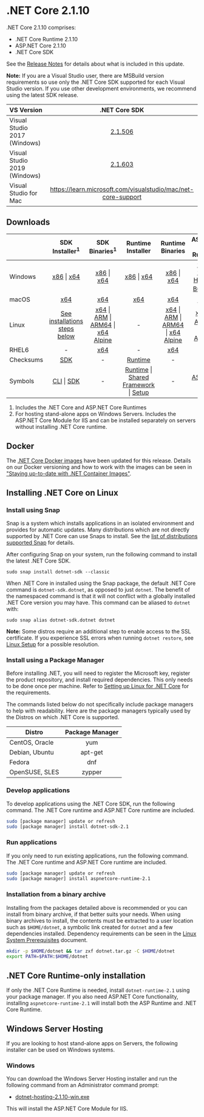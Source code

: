 # .NET Core 2.1.10

.NET Core 2.1.10 comprises:

* .NET Core Runtime 2.1.10
* ASP.NET Core 2.1.10
* .NET Core SDK

See the [Release Notes](https://github.com/dotnet/core/blob/main/release-notes/2.1/2.1.10/2.1.10.md) for details about what is included in this update.

**Note:** If you are a Visual Studio user, there are MSBuild version requirements so use only the .NET Core SDK supported for each Visual Studio version. If you use other development environments, we recommend using the latest SDK release.

| VS Version | .NET Core SDK |
| :-- | :--: |
| Visual Studio 2017 (Windows) | [2.1.506](#downloads) |
| Visual Studio 2019 (Windows) | [2.1.603](../2.1.603-SDK/2.1.603-SDK-download.md) |
| Visual Studio for Mac | https://learn.microsoft.com/visualstudio/mac/net-core-support |

## Downloads

|           | SDK Installer<sup>1</sup>                        | SDK Binaries<sup>1</sup>                 | Runtime Installer                                        | Runtime Binaries                                 | ASP.NET Core Runtime           |
| --------- | :------------------------------------------:     | :----------------------:                 | :---------------------------:                            | :-------------------------:                      | :-----------------:            |
| Windows   | [x86][dotnet-sdk-win-x86.exe] \| [x64][dotnet-sdk-win-x64.exe] | [x86][dotnet-sdk-win-x86.zip] \| [x64][dotnet-sdk-win-x64.zip] | [x86][dotnet-runtime-win-x86.exe] \| [x64][dotnet-runtime-win-x64.exe] | [x86][dotnet-runtime-win-x86.zip] \| [x64][dotnet-runtime-win-x64.zip] | [x86][aspnetcore-runtime-win-x86.exe] \| [x64][aspnetcore-runtime-win-x64.exe] \| <br/> [Hosting Bundle][dotnet-hosting-win.exe]<sup>2</sup> |
| macOS     | [x64][dotnet-sdk-osx-x64.pkg]  | [x64][dotnet-sdk-osx-x64.tar.gz]     | [x64][dotnet-runtime-osx-x64.pkg] | [x64][dotnet-runtime-osx-x64.tar.gz] | [x64][aspnetcore-runtime-osx-x64.tar.gz]<sup>1</sup>
| Linux     | [See installations steps below][linux-install]   | [x64][dotnet-sdk-linux-x64.tar.gz] \| [ARM][dotnet-sdk-linux-arm.tar.gz] \| [ARM64][dotnet-sdk-linux-arm64.tar.gz] \| [x64 Alpine][dotnet-sdk-linux-musl-x64.tar.gz] | - | [x64][dotnet-runtime-linux-x64.tar.gz] \| [ARM][dotnet-runtime-linux-arm.tar.gz] \| [ARM64][dotnet-runtime-linux-arm64.tar.gz] \| [x64 Alpine][dotnet-runtime-linux-musl-x64.tar.gz] | [x64][aspnetcore-runtime-linux-x64.tar.gz]<sup>1</sup>  \| [ARM][aspnetcore-runtime-linux-arm.tar.gz]<sup>1</sup> \| [x64 Alpine][aspnetcore-runtime-linux-musl-x64.tar.gz]<sup>1</sup> |
| RHEL6     | -                                                | [x64][dotnet-sdk-rhel.6-x64.tar.gz]                    | -                                                        | [x64][dotnet-runtime-rhel.6-x64.tar.gz] | - |
| Checksums | [SDK][checksums-sdk]                             | -                                        | [Runtime][checksums-runtime]                             | - | - |
| Symbols   | [CLI][cli-symbols.zip] \| [SDK][dotnet-sdk-symbols.zip]  | -                                        | [Runtime][coreclr-symbols.zip] \| [Shared Framework][corefx-symbols.zip] \| [Setup][core-setup-symbols.zip] | - | [ASP.NET Core][aspnet-symbols.zip] |

1. Includes the .NET Core and ASP.NET Core Runtimes
2. For hosting stand-alone apps on Windows Servers. Includes the ASP.NET Core Module for IIS and can be installed separately on servers without installing .NET Core runtime.


## Docker

The [.NET Core Docker images](https://hub.docker.com/r/microsoft/dotnet/) have been updated for this release. Details on our Docker versioning and how to work with the images can be seen in ["Staying up-to-date with .NET Container Images"](https://devblogs.microsoft.com/dotnet/staying-up-to-date-with-net-container-images/).

## Installing .NET Core on Linux

### Install using Snap

Snap is a system which installs applications in an isolated environment and provides for automatic updates. Many distributions which are not directly supported by .NET Core can use Snaps to install. See the [list of distributions supported Snap](https://docs.snapcraft.io/installing-snapd/6735) for details.

After configuring Snap on your system, run the following command to install the latest .NET Core SDK.

`sudo snap install dotnet-sdk --classic`

When .NET Core in installed using the Snap package, the default .NET Core command is `dotnet-sdk.dotnet`, as opposed to just `dotnet`. The benefit of the namespaced command is that it will not conflict with a globally installed .NET Core version you may have. This command can be aliased to `dotnet` with:

`sudo snap alias dotnet-sdk.dotnet dotnet`

**Note:** Some distros require an additional step to enable access to the SSL certificate. If you experience SSL errors when running `dotnet restore`, see [Linux Setup](https://github.com/dotnet/core/blob/main/Documentation/linux-setup.md) for a possible resolution.

### Install using a Package Manager

Before installing .NET, you will need to register the Microsoft key, register the product repository, and install required dependencies. This only needs to be done once per machine. Refer to [Setting up Linux for .NET Core][linux-setup] for the requirements.

The commands listed below do not specifically include package managers to help with readability. Here are the package managers typically used by the Distros on which .NET Core is supported.

| Distro | Package Manager  |
| ---             | :----:  |
| CentOS, Oracle  | yum     |
| Debian, Ubuntu  | apt-get |
| Fedora          | dnf     |
| OpenSUSE, SLES  | zypper  |

### Develop applications
To develop applications using the .NET Core SDK, run the following command. The .NET Core runtime and ASP.NET Core runtime are included.

```bash
sudo [package manager] update or refresh
sudo [package manager] install dotnet-sdk-2.1
```

### Run applications
If you only need to run existing applications, run the following command. The .NET Core runtime and ASP.NET Core runtime are included.

```bash
sudo [package manager] update or refresh
sudo [package manager] install aspnetcore-runtime-2.1
```

### Installation from a binary archive

Installing from the packages detailed above is recommended or you can install from binary archive, if that better suits your needs. When using binary archives to install, the contents must be extracted to a user location such as `$HOME/dotnet`, a symbolic link created for `dotnet` and a few dependencies installed. Dependency requirements can be seen in the [Linux System Prerequisites](https://github.com/dotnet/core/blob/main/Documentation/linux-prereqs.md) document.

```bash
mkdir -p $HOME/dotnet && tar zxf dotnet.tar.gz -C $HOME/dotnet
export PATH=$PATH:$HOME/dotnet
```

## .NET Core Runtime-only installation

If only the .NET Core Runtime is needed, install `dotnet-runtime-2.1` using your package manager. If you also need ASP.NET Core functionality, installing `aspnetcore-runtime-2.1` will install both the ASP Runtime and .NET Core Runtime.

## Windows Server Hosting

If you are looking to host stand-alone apps on Servers, the following installer can be used on Windows systems.

### Windows

You can download the Windows Server Hosting installer and run the following command from an Administrator command prompt:

* [dotnet-hosting-2.1.10-win.exe][dotnet-hosting-win.exe]

This will install the ASP.NET Core Module for IIS.

[blob-runtime]: https://dotnetcli.blob.core.windows.net/dotnet/Runtime/
[blob-sdk]: https://dotnetcli.blob.core.windows.net/dotnet/Sdk/
[release-notes]: https://github.com/dotnet/core/blob/main/release-notes/2.1/2.1.10/2.1.10.md

[dotnet-runtime-linux-arm.tar.gz]: https://download.visualstudio.microsoft.com/download/pr/b3a0363f-4ea6-43c1-b5bf-f15e1b88b428/eda34aff06bd3bfd53cf156427ccd3a3/dotnet-runtime-2.1.10-linux-arm.tar.gz
[dotnet-runtime-linux-arm64.tar.gz]: https://download.visualstudio.microsoft.com/download/pr/23bde323-de7b-4176-b120-6b5d242b49dd/a7a88339ce8c9708b7654f373f484910/dotnet-runtime-2.1.10-linux-arm64.tar.gz
[dotnet-runtime-linux-musl-x64.tar.gz]: https://download.visualstudio.microsoft.com/download/pr/bab3baa2-18fb-435d-b3bb-40a79972b76b/21ac0c23db93d574645415cd800c2027/dotnet-runtime-2.1.10-linux-musl-x64.tar.gz
[dotnet-runtime-linux-x64.tar.gz]: https://download.visualstudio.microsoft.com/download/pr/16289d7b-669d-451f-972a-46cba94e1cb8/c649d18001435d1f47825df4c040724e/dotnet-runtime-2.1.10-linux-x64.tar.gz
[dotnet-runtime-osx-x64.pkg]: https://download.visualstudio.microsoft.com/download/pr/f6383eb6-ecdb-44aa-8541-429f78b21a8d/3f9d1f07ea241f61bedb60c60af7152e/dotnet-runtime-2.1.10-osx-x64.pkg
[dotnet-runtime-osx-x64.tar.gz]: https://download.visualstudio.microsoft.com/download/pr/6324e69e-c2c7-4e5c-beaa-9452b0a4d123/28b21b4c329033aad66b314864f50d7b/dotnet-runtime-2.1.10-osx-x64.tar.gz
[dotnet-runtime-rhel.6-x64.tar.gz]: https://download.visualstudio.microsoft.com/download/pr/70eb7301-7077-4851-939b-38aba0634b5f/14da19cba597573eca809857dac80989/dotnet-runtime-2.1.10-rhel.6-x64.tar.gz
[dotnet-runtime-win-arm.zip]: https://download.visualstudio.microsoft.com/download/pr/fa9caec1-196a-438b-9bd3-fd2cb416a2b1/a6b576fd333b938c62ec4bf6b37040d1/dotnet-runtime-2.1.10-win-arm.zip
[dotnet-runtime-win-x64.exe]: https://download.visualstudio.microsoft.com/download/pr/caaf63d6-4929-4094-a9d4-38d8bd566cb3/12bbfd1272b0f935c3742e8c97257a82/dotnet-runtime-2.1.10-win-x64.exe
[dotnet-runtime-win-x64.zip]: https://download.visualstudio.microsoft.com/download/pr/abe669cc-b824-41d4-89c0-3c27d4511800/765d9236495bb6a2196389ec8221c4f8/dotnet-runtime-2.1.10-win-x64.zip
[dotnet-runtime-win-x86.exe]: https://download.visualstudio.microsoft.com/download/pr/a1ffeacd-05ad-4160-9b73-4a977a7ac281/564b6b8c718dba050578ab528f214cec/dotnet-runtime-2.1.10-win-x86.exe
[dotnet-runtime-win-x86.zip]: https://download.visualstudio.microsoft.com/download/pr/e9454a64-bb31-493a-af84-df61be9b4309/da99a3ba615bfd65a92d258a1132acaf/dotnet-runtime-2.1.10-win-x86.zip

[aspnetcore-runtime-linux-arm.tar.gz]: https://download.visualstudio.microsoft.com/download/pr/b17fd8f4-589a-46cf-bd8a-cc16f8621712/a643c1adb6f62b3943d0c486e1124238/aspnetcore-runtime-2.1.10-linux-arm.tar.gz
[aspnetcore-runtime-linux-musl-x64.tar.gz]: https://download.visualstudio.microsoft.com/download/pr/329e1249-d55a-458a-ae3e-fbd8d5e5c403/a2d9860c68c9f0e681b85b1acd16d20b/aspnetcore-runtime-2.1.10-linux-musl-x64.tar.gz
[aspnetcore-runtime-linux-x64.tar.gz]: https://download.visualstudio.microsoft.com/download/pr/5967af9f-21d4-4b2f-a166-52af457d02aa/713e9a0f3753cf79171594bbdb92ad89/aspnetcore-runtime-2.1.10-linux-x64.tar.gz
[aspnetcore-runtime-osx-x64.tar.gz]: https://download.visualstudio.microsoft.com/download/pr/e0bc7d09-e1f4-4d2f-a6e9-c49ec2b803b8/c169d13b0be8f2eb7fd4cf90f7080b8d/aspnetcore-runtime-2.1.10-osx-x64.tar.gz
[aspnetcore-runtime-win-x64.exe]: https://download.visualstudio.microsoft.com/download/pr/f67fda48-1e9a-4cfb-9c63-435273064b4b/1b980428cbc2c0abc4c4a3907bd16ac3/aspnetcore-runtime-2.1.10-win-x64.exe
[aspnetcore-runtime-win-x64.zip]: https://download.visualstudio.microsoft.com/download/pr/ecb1e954-94a2-401b-9162-06314d84e369/768d0460a1fd21a326f4ce4017c4a9df/aspnetcore-runtime-2.1.10-win-x64.zip
[aspnetcore-runtime-win-x86.exe]: https://download.visualstudio.microsoft.com/download/pr/a0d98a3a-4a80-4619-801e-83c7d13892a6/5c5339e223780ddbe0a08a467c653ca6/aspnetcore-runtime-2.1.10-win-x86.exe
[aspnetcore-runtime-win-x86.zip]: https://download.visualstudio.microsoft.com/download/pr/af0cf37a-4199-4c60-bc6c-336f81461e58/c20dd8d99727e9818156bea0af9be8fe/aspnetcore-runtime-2.1.10-win-x86.zip
[dotnet-hosting-win.exe]: https://download.visualstudio.microsoft.com/download/pr/34ad5a08-c67b-4c6f-a65f-47cb5a83747a/02d897904bd52e8681412e353660ac66/dotnet-hosting-2.1.10-win.exe

[dotnet-sdk-linux-arm.tar.gz]: https://download.visualstudio.microsoft.com/download/pr/1634db77-54c5-41c0-ab6d-e1d5cf117d8d/5d7c32161328438ecd782adb65ef03fc/dotnet-sdk-2.1.506-linux-arm.tar.gz
[dotnet-sdk-linux-arm64.tar.gz]: https://download.visualstudio.microsoft.com/download/pr/9e837d1e-9e1a-4ab2-97d1-261fa45cc29a/7bf4e69e8a6be642410dc249e5bebad7/dotnet-sdk-2.1.506-linux-arm64.tar.gz
[dotnet-sdk-linux-musl-x64.tar.gz]: https://download.visualstudio.microsoft.com/download/pr/16ff849d-77ce-4caa-a3a5-faea8a5c8734/15671043dc1beaa9faa7ade2e7cace03/dotnet-sdk-2.1.506-linux-musl-x64.tar.gz
[dotnet-sdk-linux-x64.tar.gz]: https://download.visualstudio.microsoft.com/download/pr/aa1aac0d-8357-4d91-9ee8-fb89372f42a8/b8659e132dee3621df4f18c6fbc04c63/dotnet-sdk-2.1.506-linux-x64.tar.gz
[dotnet-sdk-osx-x64.pkg]: https://download.visualstudio.microsoft.com/download/pr/2ca9e042-b012-4f5b-91dc-e0bc73a6ae4e/f6236d430f2c5a2442701486f6bbaa2c/dotnet-sdk-2.1.506-osx-x64.pkg
[dotnet-sdk-osx-x64.tar.gz]: https://download.visualstudio.microsoft.com/download/pr/7de684d2-7d79-42a6-8389-3f6ab6944a36/626fa84eb138b7094be18f14fa516bbc/dotnet-sdk-2.1.506-osx-x64.tar.gz
[dotnet-sdk-rhel.6-x64.tar.gz]: https://download.visualstudio.microsoft.com/download/pr/c6aabdd7-f2e4-4803-99f2-db97c610a794/addca7298bbbf6fb42ce9b995c83045a/dotnet-sdk-2.1.506-rhel.6-x64.tar.gz
[dotnet-sdk-win-x64.exe]: https://download.visualstudio.microsoft.com/download/pr/800a2df7-3139-4331-9521-13a717dd9929/c28b96c5a5169ca7cf934dc8e0f76261/dotnet-sdk-2.1.506-win-x64.exe
[dotnet-sdk-win-x64.zip]: https://download.visualstudio.microsoft.com/download/pr/7c1af7ca-17ff-4e40-a9e2-ff77e37ab6da/1807a6d4fad51225bdf8116129677361/dotnet-sdk-2.1.506-win-x64.zip
[dotnet-sdk-win-x86.exe]: https://download.visualstudio.microsoft.com/download/pr/aa5d5dd8-6d59-48cb-b733-bd842071382b/9b63ed52ce387e63447d75265a6984ce/dotnet-sdk-2.1.506-win-x86.exe
[dotnet-sdk-win-x86.zip]: https://download.visualstudio.microsoft.com/download/pr/f6a1a446-dbad-441f-9f13-8f5727f54a19/0f0753b9248058db5b623089f0ff733a/dotnet-sdk-2.1.506-win-x86.zip

[aspnet-symbols.zip]: https://download.visualstudio.microsoft.com/download/pr/fce4e98e-1be3-4603-89a5-0ba98d11ceb0/c207cbf61146b4a4cdb490732c722191/aspnet-2.1.10-symbols.zip
[aspnet-extensions-symbols.zip]: https://download.visualstudio.microsoft.com/download/pr/e49f73d2-9746-45c3-8b08-5e628c13c94e/580ef81d0ff9a73f36de39ff0bb4209f/aspnet-extensions-2.1.10-symbols.zip
[cli-symbols.zip]: https://download.visualstudio.microsoft.com/download/pr/da4719b1-20a3-490e-a81f-46cfaedad2f1/e1e51fdcd30ea26293678dc2cae553df/cli-2.1.10-symbols.zip
[core-setup-symbols.zip]: https://download.visualstudio.microsoft.com/download/pr/1a5b28d3-1d71-43fb-b3be-8e166e736889/1cf3af996cb9b26fc2d5578a3a0b4b39/core-setup-2.1.10-symbols.zip
[coreclr-symbols.zip]: https://download.visualstudio.microsoft.com/download/pr/72c448bc-052c-43d8-bf77-d66b5f6e2372/e2089ffebb26b5f3726c91a48eb288dc/coreclr-2.1.10-symbols.zip
[corefx-symbols.zip]: https://download.visualstudio.microsoft.com/download/pr/2ce8b163-45e8-4834-8c28-4e845f06da2e/77ef403106f2ad9113efb3fe925d1972/corefx-2.1.10-symbols.zip
[dotnet-sdk-symbols.zip]: https://download.visualstudio.microsoft.com/download/pr/8bc18ae0-6616-4218-a35b-c49360ffb0da/0f022b73024bb8d9f2e8d39c4ca4395a/dotnet-sdk-2.1.10-symbols.zip

[checksums-runtime]: https://dotnetcli.blob.core.windows.net/dotnet/checksums/2.1.10-runtime-sha.txt
[checksums-sdk]: https://dotnetcli.blob.core.windows.net/dotnet/checksums/2.1.506-sdk-sha.txt

[linux-install]: https://learn.microsoft.com/dotnet/core/install/linux
[linux-setup]: https://github.com/dotnet/core/blob/main/Documentation/linux-setup.md

[dotnet-blog]: https://devblogs.microsoft.com/dotnet/
